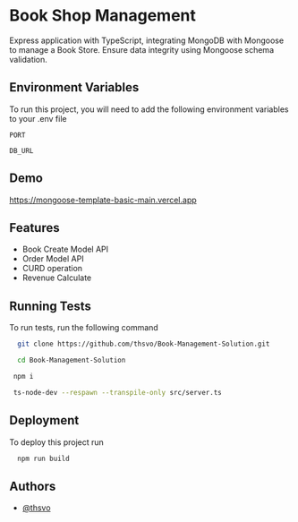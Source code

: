 
# Book Shop Management

Express application with TypeScript, integrating MongoDB with Mongoose to manage a Book Store. Ensure data integrity using Mongoose schema validation.



## Environment Variables

To run this project, you will need to add the following environment variables to your .env file

`PORT`

`DB_URL`


## Demo

https://mongoose-template-basic-main.vercel.app


## Features

- Book Create Model API
- Order Model API
- CURD operation
- Revenue Calculate


## Running Tests

To run tests, run the following command

```bash
  git clone https://github.com/thsvo/Book-Management-Solution.git
```

```bash
  cd Book-Management-Solution
```

```bash
 npm i  
```

```bash
 ts-node-dev --respawn --transpile-only src/server.ts
```
## Deployment

To deploy this project run

```bash
  npm run build
```




## Authors

- [@thsvo](https://github.com/thsvo)

